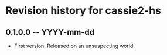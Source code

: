 # Revision history for cassie2-hs

## 0.1.0.0 -- YYYY-mm-dd

* First version. Released on an unsuspecting world.
